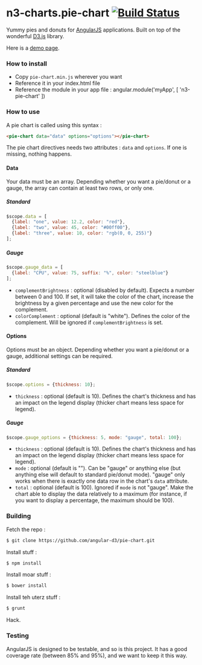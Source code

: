 # n3-charts.pie-chart [![Build Status](https://drone.io/github.com/n3-charts/pie-chart/status.png)](https://drone.io/github.com/n3-charts/pie-chart/latest)

Yummy pies and donuts for [AngularJS](http://angularjs.org/) applications. Built on top of the wonderful [D3.js](http://d3js.org/) library.

Here is a [demo page](http://n3-charts.github.io/pie-chart/).

### How to install
 + Copy `pie-chart.min.js` wherever you want
 + Reference it in your index.html file
 + Reference the module in your app file :
     angular.module('myApp', [
      'n3-pie-chart'
    ])

### How to use
A pie chart is called using this syntax :

```html
<pie-chart data="data" options="options"></pie-chart>
```

The pie chart directives needs two attributes : `data` and `options`. If one is missing, nothing happens.

#### Data
Your data must be an array. Depending whether you want a pie/donut or a gauge, the array can contain at least two rows, or only one.

##### Standard
```js
$scope.data = [
  {label: "one", value: 12.2, color: "red"}, 
  {label: "two", value: 45, color: "#00ff00"},
  {label: "three", value: 10, color: "rgb(0, 0, 255)"}
];
```

##### Gauge
```js
$scope.gauge_data = [
  {label: "CPU", value: 75, suffix: "%", color: "steelblue"}
];
```

+ `complementBrightness` : optional (disabled by default). Expects a number between 0 and 100. If set, it will take the color of the chart, increase the brightness by a given percentage and use the new color for the complement.
+ `colorComplement` : optional (default is "white"). Defines the color of the complement. Will be ignored if `complementBrightness` is set.


#### Options
Options must be an object. Depending whether you want a pie/donut or a gauge, additional settings can be required.

##### Standard

```js
$scope.options = {thickness: 10};
```

+ `thickness` : optional (default is 10). Defines the chart's thickness and has an impact on the legend display (thicker chart means less space for legend).

##### Gauge

```js
$scope.gauge_options = {thickness: 5, mode: "gauge", total: 100};
```

+ `thickness` : optional (default is 10). Defines the chart's thickness and has an impact on the legend display (thicker chart means less space for legend).
+ `mode` : optional (default is ""). Can be "gauge" or anything else (but anything else will default to standard pie/donut mode). "gauge" only works when there is exactly one data row in the chart's `data` attribute.
+ `total` : optional (default is 100). Ignored if `mode` is not "gauge". Make the chart able to display the data relatively to a maximum (for instance, if you want to display a percentage, the maximum should be 100).


### Building
Fetch the repo :
```sh
$ git clone https://github.com/angular-d3/pie-chart.git
```

Install stuff :
```sh
$ npm install
```

Install moar stuff :
```sh
$ bower install
```

Install teh uterz stuff :
```sh
$ grunt
```

Hack.

### Testing
AngularJS is designed to be testable, and so is this project.
It has a good coverage rate (between 85% and 95%), and we want to keep it this way.

  [1]: https://github.com/mbostock/d3/wiki/SVG-Shapes#wiki-line_interpolate
